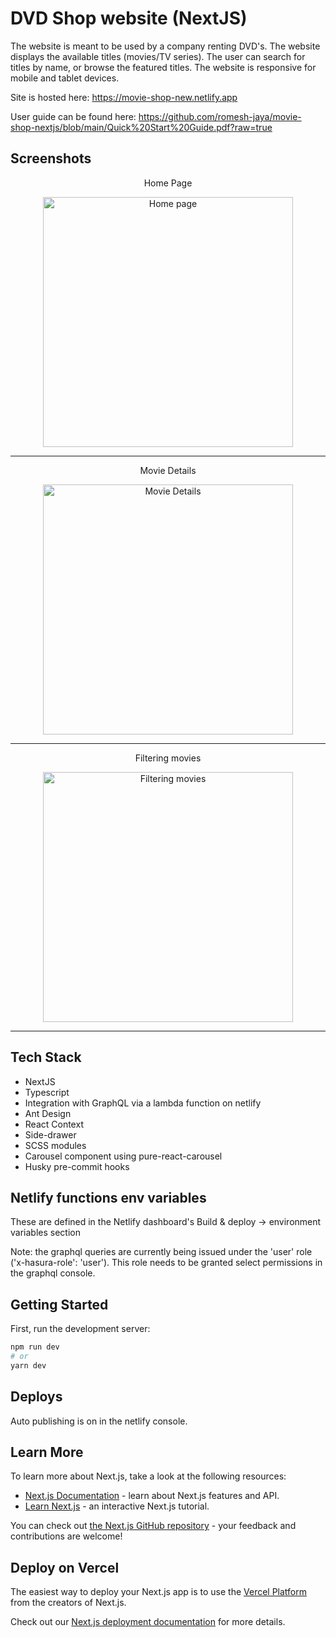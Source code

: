 # DVD Shop website (NextJS)

The website is meant to be used by a company renting DVD's. The website displays the available titles (movies/TV series). The user can search for titles by name, or browse the featured titles. The website is responsive for mobile and tablet devices.

Site is hosted here:
https://movie-shop-new.netlify.app

User guide can be found here:
https://github.com/romesh-jaya/movie-shop-nextjs/blob/main/Quick%20Start%20Guide.pdf?raw=true

## Screenshots

<p align="center">
Home Page
</p>

<div align="center">
  <img src="https://user-images.githubusercontent.com/56665179/153548095-05880048-26d9-4809-8eef-b90cdf683838.png" height="400" alt="Home page" style="object-fit: contain;" >
</div>

---

<p align="center">
Movie Details
</p>

<div align="center">
  <img src="https://user-images.githubusercontent.com/56665179/153548107-45d41ed9-6e0b-4dc9-84a0-e7dd5d228713.png" height="400" alt="Movie Details" style="object-fit: contain;" >
</div>

---

<p align="center">
Filtering movies
</p>

<div align="center">
  <img src="https://user-images.githubusercontent.com/56665179/153547906-25fb9cff-39da-48d0-b771-a11da023faed.png" height="400" alt="Filtering movies" style="object-fit: contain;" >
</div>

---

## Tech Stack

- NextJS
- Typescript
- Integration with GraphQL via a lambda function on netlify
- Ant Design
- React Context
- Side-drawer
- SCSS modules
- Carousel component using pure-react-carousel
- Husky pre-commit hooks

## Netlify functions env variables

These are defined in the Netlify dashboard's Build & deploy -> environment variables section

Note: the graphql queries are currently being issued under the 'user' role ('x-hasura-role': 'user'). This role needs to be granted select permissions in the graphql console.

## Getting Started

First, run the development server:

```bash
npm run dev
# or
yarn dev
```

## Deploys

Auto publishing is on in the netlify console.

## Learn More

To learn more about Next.js, take a look at the following resources:

- [Next.js Documentation](https://nextjs.org/docs) - learn about Next.js features and API.
- [Learn Next.js](https://nextjs.org/learn) - an interactive Next.js tutorial.

You can check out [the Next.js GitHub repository](https://github.com/vercel/next.js/) - your feedback and contributions are welcome!

## Deploy on Vercel

The easiest way to deploy your Next.js app is to use the [Vercel Platform](https://vercel.com/new?utm_medium=default-template&filter=next.js&utm_source=create-next-app&utm_campaign=create-next-app-readme) from the creators of Next.js.

Check out our [Next.js deployment documentation](https://nextjs.org/docs/deployment) for more details.
